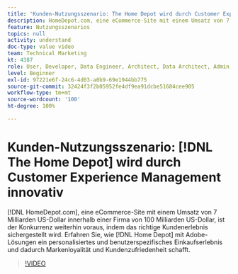 ```yaml
---
title: 'Kunden-Nutzungsszenario: The Home Depot wird durch Customer Experience Management innovativ'
description: HomeDepot.com, eine eCommerce-Site mit einem Umsatz von 7 Milliarden US-Dollar innerhalb einer Firma von 100 Milliarden US-Dollar, ist der Konkurrenz weiterhin voraus, indem das richtige Kundenerlebnis sichergestellt wird. Erfahren Sie, wie Home Depot mit Adobe-Lösungen ein personalisiertes und benutzerspezifisches Einkaufserlebnis und dadurch Markenloyalität und Kundenzufriedenheit schafft.
feature: Nutzungsszenarios
topics: null
activity: understand
doc-type: value video
team: Technical Marketing
kt: 4387
role: User, Developer, Data Engineer, Architect, Data Architect, Admin, Leader
level: Beginner
exl-id: 97221e6f-24c6-4d03-a0b9-69e1944bb775
source-git-commit: 32424f3f2b05952fe4df9ea91dcbe51684cee905
workflow-type: tm+mt
source-wordcount: '100'
ht-degree: 100%

---
```


# Kunden-Nutzungsszenario: [!DNL The Home Depot] wird durch Customer Experience Management innovativ

[!DNL HomeDepot.com], eine eCommerce-Site mit einem Umsatz von 7 Milliarden US-Dollar innerhalb einer Firma von 100 Milliarden US-Dollar, ist der Konkurrenz weiterhin voraus, indem das richtige Kundenerlebnis sichergestellt wird. Erfahren Sie, wie [!DNL Home Depot] mit Adobe-Lösungen ein personalisiertes und benutzerspezifisches Einkaufserlebnis und dadurch Markenloyalität und Kundenzufriedenheit schafft.

>[!VIDEO](https://video.tv.adobe.com/v/31506/?quality=12)

